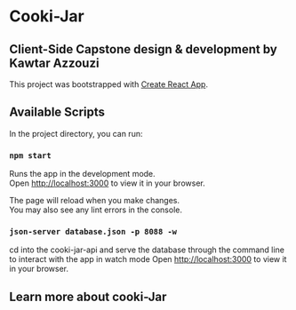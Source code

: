 # Cooki-Jar

## Client-Side Capstone design & development by Kawtar Azzouzi

This project was bootstrapped with [Create React App](https://github.com/facebook/create-react-app).

## Available Scripts

In the project directory, you can run:

### `npm start`

Runs the app in the development mode.\
Open [http://localhost:3000](http://localhost:3000) to view it in your browser.

The page will reload when you make changes.\
You may also see any lint errors in the console.

###  `json-server database.json -p 8088 -w`
cd into the cooki-jar-api and serve the database through the command line to interact with the app in watch mode
Open [http://localhost:3000](http://localhost:3000) to view it in your browser.

## Learn more about cooki-Jar 
